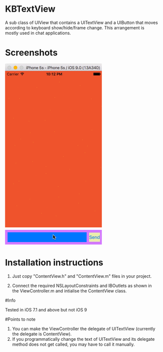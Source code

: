 # KBTextView
A sub class of UIView that contains a UITextView and a UIButton that moves according to keyboard show/hide/frame change. This arrangement is mostly used in chat applications.

# Screenshots

![Alt text](screenshots/KBTextView.gif "KBTextView Demo")

# Installation instructions

1. Just copy "ContentView.h" and "ContentView.m" files in your project.

2. Connect the required NSLayoutConstraints and IBOutlets as shown in the ViewController.m and intialise the ContentView class.

#Info

Tested in iOS 7.1 and above but not iOS 9

#Points to note

1. You can make the ViewController the delegate of UITextView (currently the delegate is ContentView).
2. If you programmatically change the text of UITextView and its delegate method does not get called, you may have to call it manually.